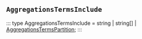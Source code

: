 ## `AggregationsTermsInclude`
:::
type AggregationsTermsInclude = string | string[] | [AggregationsTermsPartition](./AggregationsTermsPartition.md);
:::
